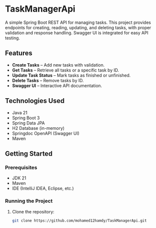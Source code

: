 # TaskManagerApi

A simple Spring Boot REST API for managing tasks. This project provides endpoints for creating, reading, updating, and deleting tasks, with proper validation and response handling. Swagger UI is integrated for easy API testing.

## Features

- **Create Tasks** – Add new tasks with validation.
- **Get Tasks** – Retrieve all tasks or a specific task by ID.
- **Update Task Status** – Mark tasks as finished or unfinished.
- **Delete Tasks** – Remove tasks by ID.
- **Swagger UI** – Interactive API documentation.

## Technologies Used

- Java 21
- Spring Boot 3
- Spring Data JPA
- H2 Database (in-memory)
- Springdoc OpenAPI (Swagger UI)
- Maven

## Getting Started

### Prerequisites

- JDK 21
- Maven
- IDE (IntelliJ IDEA, Eclipse, etc.)

### Running the Project

1. Clone the repository:
   ```bash
   git clone https://github.com/mohamed12hamdy/TaskManagerApi.git
